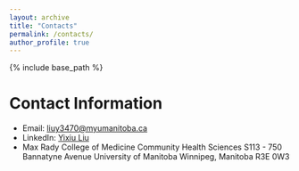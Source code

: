 ```yaml
---
layout: archive
title: "Contacts"
permalink: /contacts/
author_profile: true
---
```


{% include base_path %}

Contact Information
=====
* Email: liuy3470@myumanitoba.ca
* LinkedIn: [Yixiu Liu](https://www.linkedin.com/in/yixiu-liu-b01b62175/?originalSubdomain=ca)
* Max Rady College of Medicine Community Health Sciences S113 - 750 Bannatyne Avenue University of Manitoba Winnipeg, Manitoba R3E 0W3
